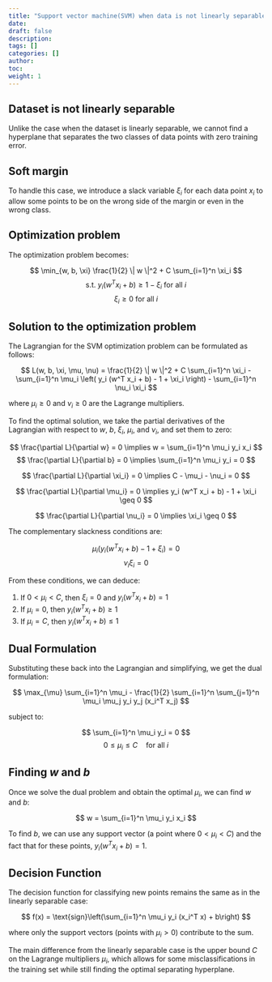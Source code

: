 ```yaml
---
title: "Support vector machine(SVM) when data is not linearly separable"
date:
draft: false
description:
tags: []
categories: []
author:
toc:
weight: 1
---
```


## Dataset is not linearly separable
Unlike the case when the dataset is linearly separable, we cannot find a hyperplane that separates the two classes of data points with zero training error.

## Soft margin

To handle this case, we introduce a slack variable $\xi_i$ for each data point $x_i$ to allow some points to be on the wrong side of the margin or even in the wrong class.

## Optimization problem

The optimization problem becomes:

$$ \min_{w, b, \xi} \frac{1}{2} \| w \|^2 + C \sum_{i=1}^n \xi_i $$
$$ \text{s.t. } y_i (w^T x_i + b) \geq 1 - \xi_i \text{ for all } i $$
$$ \xi_i \geq 0 \text{ for all } i $$



## Solution to the optimization problem

The Lagrangian for the SVM optimization problem can be formulated as follows:

$$ L(w, b, \xi, \mu, \nu) = \frac{1}{2} \| w \|^2 + C \sum_{i=1}^n \xi_i - \sum_{i=1}^n \mu_i \left( y_i (w^T x_i + b) - 1 + \xi_i \right) - \sum_{i=1}^n \nu_i \xi_i $$

where $\mu_i \geq 0$ and $\nu_i \geq 0$ are the Lagrange multipliers.

To find the optimal solution, we take the partial derivatives of the Lagrangian with respect to $w$, $b$, $\xi_i$, $\mu_i$, and $\nu_i$, and set them to zero:

$$ \frac{\partial L}{\partial w} = 0 \implies w = \sum_{i=1}^n \mu_i y_i x_i $$
$$ \frac{\partial L}{\partial b} = 0 \implies \sum_{i=1}^n \mu_i y_i = 0 $$

$$ \frac{\partial L}{\partial \xi_i} = 0 \implies C - \mu_i - \nu_i = 0 $$

$$ \frac{\partial L}{\partial \mu_i} = 0 \implies y_i (w^T x_i + b) - 1 + \xi_i \geq 0 $$

$$ \frac{\partial L}{\partial \nu_i} = 0 \implies \xi_i \geq 0 $$

The complementary slackness conditions are:

$$ \mu_i (y_i (w^T x_i + b) - 1 + \xi_i) = 0 $$
$$ \nu_i \xi_i = 0 $$

From these conditions, we can deduce:

1. If $0 < \mu_i < C$, then $\xi_i = 0$ and $y_i (w^T x_i + b) = 1$
2. If $\mu_i = 0$, then $y_i (w^T x_i + b) \geq 1$
3. If $\mu_i = C$, then $y_i (w^T x_i + b) \leq 1$

## Dual Formulation

Substituting these back into the Lagrangian and simplifying, we get the dual formulation:

$$ \max_{\mu} \sum_{i=1}^n \mu_i - \frac{1}{2} \sum_{i=1}^n \sum_{j=1}^n \mu_i \mu_j y_i y_j (x_i^T x_j) $$

subject to:

$$ \sum_{i=1}^n \mu_i y_i = 0 $$
$$ 0 \leq \mu_i \leq C \quad \text{for all } i $$

## Finding $w$ and $b$

Once we solve the dual problem and obtain the optimal $\mu_i$, we can find $w$ and $b$:

$$ w = \sum_{i=1}^n \mu_i y_i x_i $$

To find $b$, we can use any support vector (a point where $0 < \mu_i < C$) and the fact that for these points, $y_i(w^T x_i + b) = 1$.

## Decision Function

The decision function for classifying new points remains the same as in the linearly separable case:

$$ f(x) = \text{sign}\left(\sum_{i=1}^n \mu_i y_i (x_i^T x) + b\right) $$

where only the support vectors (points with $\mu_i > 0$) contribute to the sum.

The main difference from the linearly separable case is the upper bound $C$ on the Lagrange multipliers $\mu_i$, which allows for some misclassifications in the training set while still finding the optimal separating hyperplane.



